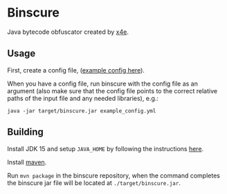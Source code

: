 # Binscure

Java bytecode obfuscator created by [x4e](https://github.com/x4e).

## Usage

First, create a config file, ([example config here](./example_config.yml)).

When you have a config file, run binscure with the config file as an argument (also make sure that the config file points to the correct relative paths of the input file and any needed libraries), e.g.:
```
java -jar target/binscure.jar example_config.yml
```

## Building

Install JDK 15 and setup `JAVA_HOME` by following the instructions [here](https://docs.oracle.com/cd/E19182-01/821-0917/inst_jdk_javahome_t/index.html).

Install [maven](https://maven.apache.org/install.html).

Run `mvn package` in the binscure repository, when the command completes the binscure jar file will be located at `./target/binscure.jar`.

